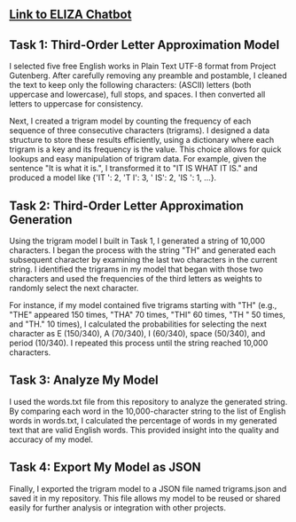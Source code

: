 ## [Link to ELIZA Chatbot](https://cianmartyn.github.io/emergingtechnology/)


<h2>Task 1: Third-Order Letter Approximation Model</h2> 
I selected five free English works in Plain Text UTF-8 format from Project Gutenberg. After carefully removing any preamble and postamble, I cleaned the text to keep only the following characters: (ASCII) letters (both uppercase and lowercase), full stops, and spaces. I then converted all letters to uppercase for consistency.

Next, I created a trigram model by counting the frequency of each sequence of three consecutive characters (trigrams). I designed a data structure to store these results efficiently, using a dictionary where each trigram is a key and its frequency is the value. This choice allows for quick lookups and easy manipulation of trigram data. For example, given the sentence "It is what it is.", I transformed it to "IT IS WHAT IT IS." and produced a model like {'IT ': 2, 'T I': 3, ' IS': 2, 'IS ': 1, ...}.

<h2>Task 2: Third-Order Letter Approximation Generation</h2>
Using the trigram model I built in Task 1, I generated a string of 10,000 characters. I began the process with the string "TH" and generated each subsequent character by examining the last two characters in the current string. I identified the trigrams in my model that began with those two characters and used the frequencies of the third letters as weights to randomly select the next character.

For instance, if my model contained five trigrams starting with "TH" (e.g., "THE" appeared 150 times, "THA" 70 times, "THI" 60 times, "TH " 50 times, and "TH." 10 times), I calculated the probabilities for selecting the next character as E (150/340), A (70/340), I (60/340), space (50/340), and period (10/340). I repeated this process until the string reached 10,000 characters.

<h2>Task 3: Analyze My Model</h2>
I used the words.txt file from this repository to analyze the generated string. By comparing each word in the 10,000-character string to the list of English words in words.txt, I calculated the percentage of words in my generated text that are valid English words. This provided insight into the quality and accuracy of my model.

<h2>Task 4: Export My Model as JSON</h2>
Finally, I exported the trigram model to a JSON file named trigrams.json and saved it in my repository. This file allows my model to be reused or shared easily for further analysis or integration with other projects.
